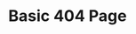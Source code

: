 ---
title: Basic 404 Page
category: Marketing
paid: false
isActive: true
ltr: {"vue":{"vueTail":[],"vueCss":[]},"react":{"jsxTail":[{"code":"export default () => {\n    return (\n        <main>\n            <div className=\"max-w-screen-xl mx-auto px-4 flex items-center justify-start h-screen md:px-8\">\n                <div className=\"max-w-lg mx-auto space-y-3 text-center\">\n                    <h3 className=\"text-gray-800 text-4xl font-semibold sm:text-5xl\">\n                        Page not found\n                    </h3>\n                    <p className=\"text-gray-600\">\n                        Sorry, the page you are looking for could not be found or has been removed.\n                    </p>\n                    <a href=\"javascript:void(0)\" className=\"text-indigo-600 duration-150 hover:text-indigo-400 font-medium inline-flex items-center gap-x-1\">\n                        Go back\n                        <svg xmlns=\"http://www.w3.org/2000/svg\" viewBox=\"0 0 20 20\" fill=\"currentColor\" className=\"w-5 h-5\">\n                            <path fillRule=\"evenodd\" d=\"M5 10a.75.75 0 01.75-.75h6.638L10.23 7.29a.75.75 0 111.04-1.08l3.5 3.25a.75.75 0 010 1.08l-3.5 3.25a.75.75 0 11-1.04-1.08l2.158-1.96H5.75A.75.75 0 015 10z\" clipRule=\"evenodd\" />\n                        </svg>\n                    </a>\n                </div>\n            </div>\n        </main>\n    )\n}","label":"App.jsx"}],"jsxCss":[]},"preview":"function App() {\n  return /*#__PURE__*/React.createElement(\"main\", {\n    style: {\n      height: \"680px\"\n    }\n  }, /*#__PURE__*/React.createElement(\"div\", {\n    className: \"max-w-screen-xl mx-auto px-4 flex items-center justify-start h-screen md:px-8\"\n  }, /*#__PURE__*/React.createElement(\"div\", {\n    className: \"max-w-lg mx-auto space-y-3 text-center\"\n  }, /*#__PURE__*/React.createElement(\"h3\", {\n    className: \"text-gray-800 text-4xl font-semibold sm:text-5xl\"\n  }, \"Page not found\"), /*#__PURE__*/React.createElement(\"p\", {\n    className: \"text-gray-600\"\n  }, \"Sorry, the page you are looking for could not be found or has been removed.\"), /*#__PURE__*/React.createElement(\"a\", {\n    href: \"javascript:void(0)\",\n    className: \"text-indigo-600 duration-150 hover:text-indigo-400 font-medium inline-flex items-center gap-x-1\"\n  }, \"Go back\", /*#__PURE__*/React.createElement(\"svg\", {\n    xmlns: \"http://www.w3.org/2000/svg\",\n    viewBox: \"0 0 20 20\",\n    fill: \"currentColor\",\n    className: \"w-5 h-5\"\n  }, /*#__PURE__*/React.createElement(\"path\", {\n    fillRule: \"evenodd\",\n    d: \"M5 10a.75.75 0 01.75-.75h6.638L10.23 7.29a.75.75 0 111.04-1.08l3.5 3.25a.75.75 0 010 1.08l-3.5 3.25a.75.75 0 11-1.04-1.08l2.158-1.96H5.75A.75.75 0 015 10z\",\n    clipRule: \"evenodd\"\n  }))))));\n}"}
rtl: {"vue":{"vueCss":[],"vueTail":[]},"react":{"jsxCss":[],"jsxTail":[{"code":"export default () => {\n\n    return (\n        <main>\n            <div className=\"max-w-screen-xl mx-auto px-4 flex items-center justify-start h-screen md:px-8\">\n                <div className=\"max-w-lg mx-auto space-y-3 text-center\">\n                    <h3 className=\"text-gray-800 text-4xl font-semibold sm:text-5xl\">\n                        الصفحة غير موجودة\n                    </h3>\n                    <p className=\"text-gray-600\">\n                        عذرا، الصفحة التي تبحث عنها لا يمكن العثور عليها أو قد تم إزالتها.\n                    </p>\n                    <a href=\"javascript:void(0)\" className=\"text-indigo-600 duration-150 hover:text-indigo-400 font-medium inline-flex items-center gap-x-1\">\n                        عُد للخلف\n                        <svg xmlns=\"http://www.w3.org/2000/svg\" fill=\"none\" viewBox=\"0 0 24 24\" stroke-width=\"1.5\" stroke=\"currentColor\" className=\"w-5 h-5\">\n                            <path stroke-linecap=\"round\" stroke-linejoin=\"round\" d=\"M6.75 15.75L3 12m0 0l3.75-3.75M3 12h18\" />\n                        </svg>\n                    </a>\n                </div>\n            </div>\n        </main>\n    )\n}","label":"App.jsx"}]},"preview":"function App() {\n  return /*#__PURE__*/React.createElement(\"main\", {\n    style: {\n      height: \"680px\"\n    }\n  }, /*#__PURE__*/React.createElement(\"div\", {\n    className: \"max-w-screen-xl mx-auto px-4 flex items-center justify-start h-screen md:px-8\"\n  }, /*#__PURE__*/React.createElement(\"div\", {\n    className: \"max-w-lg mx-auto space-y-3 text-center\"\n  }, /*#__PURE__*/React.createElement(\"h3\", {\n    className: \"text-gray-800 text-4xl font-semibold sm:text-5xl\"\n  }, \"\\u0627\\u0644\\u0635\\u0641\\u062D\\u0629 \\u063A\\u064A\\u0631 \\u0645\\u0648\\u062C\\u0648\\u062F\\u0629\"), /*#__PURE__*/React.createElement(\"p\", {\n    className: \"text-gray-600\"\n  }, \"\\u0639\\u0630\\u0631\\u0627\\u060C \\u0627\\u0644\\u0635\\u0641\\u062D\\u0629 \\u0627\\u0644\\u062A\\u064A \\u062A\\u0628\\u062D\\u062B \\u0639\\u0646\\u0647\\u0627 \\u0644\\u0627 \\u064A\\u0645\\u0643\\u0646 \\u0627\\u0644\\u0639\\u062B\\u0648\\u0631 \\u0639\\u0644\\u064A\\u0647\\u0627 \\u0623\\u0648 \\u0642\\u062F \\u062A\\u0645 \\u0625\\u0632\\u0627\\u0644\\u062A\\u0647\\u0627.\"), /*#__PURE__*/React.createElement(\"a\", {\n    href: \"javascript:void(0)\",\n    className: \"text-indigo-600 duration-150 hover:text-indigo-400 font-medium inline-flex items-center gap-x-1\"\n  }, \"\\u0639\\u064F\\u062F \\u0644\\u0644\\u062E\\u0644\\u0641\", /*#__PURE__*/React.createElement(\"svg\", {\n    xmlns: \"http://www.w3.org/2000/svg\",\n    fill: \"none\",\n    viewBox: \"0 0 24 24\",\n    \"stroke-width\": \"1.5\",\n    stroke: \"currentColor\",\n    className: \"w-5 h-5\"\n  }, /*#__PURE__*/React.createElement(\"path\", {\n    \"stroke-linecap\": \"round\",\n    \"stroke-linejoin\": \"round\",\n    d: \"M6.75 15.75L3 12m0 0l3.75-3.75M3 12h18\"\n  }))))));\n}"}
slug: /404-pages
id: c81853f1-a1ad-4710-ba66-f1893ab05a18
created_at: 1671312682422
---
